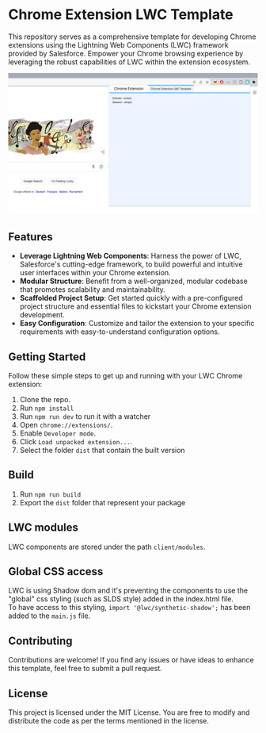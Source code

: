 # Chrome Extension LWC Template

This repository serves as a comprehensive template for developing Chrome extensions using the Lightning Web Components (LWC) framework provided by Salesforce.
Empower your Chrome browsing experience by leveraging the robust capabilities of LWC within the extension ecosystem.

![Chrome Extension](./chrome-extension-lwc-template.png)


## Features
- **Leverage Lightning Web Components**: Harness the power of LWC, Salesforce's cutting-edge framework, to build powerful and intuitive user interfaces within your Chrome extension.
- **Modular Structure**: Benefit from a well-organized, modular codebase that promotes scalability and maintainability.
- **Scaffolded Project Setup**: Get started quickly with a pre-configured project structure and essential files to kickstart your Chrome extension development.
- **Easy Configuration**: Customize and tailor the extension to your specific requirements with easy-to-understand configuration options.

## Getting Started
Follow these simple steps to get up and running with your LWC Chrome extension:

1. Clone the repo.
2. Run `npm install`
3. Run `npm run dev` to run it with a watcher
4. Open `chrome://extensions/`.
5. Enable `Developer mode`.
6. Click `Load unpacked extension...`.
7. Select the folder `dist` that contain the built version

## Build
1. Run `npm run build`
2. Export the `dist` folder that represent your package


## LWC modules
LWC components are stored under the path `client/modules`.

## Global CSS access
LWC is using Shadow dom and it's preventing the components to use the "global" css styling (such as SLDS style) added in the index.html file.\
To have access to this styling, `import '@lwc/synthetic-shadow';` has been added to the `main.js` file.


## Contributing
Contributions are welcome! If you find any issues or have ideas to enhance this template, feel free to submit a pull request. 

## License
This project is licensed under the MIT License. You are free to modify and distribute the code as per the terms mentioned in the license.